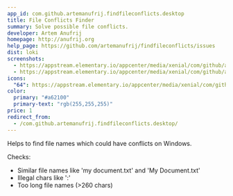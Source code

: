 ```yaml
---
app_id: com.github.artemanufrij.findfileconflicts.desktop
title: File Conflicts Finder
summary: Solve possible file conflicts.
developer: Artem Anufrij
homepage: http://anufrij.org
help_page: https://github.com/artemanufrij/findfileconflicts/issues
dist: loki
screenshots:
  - https://appstream.elementary.io/appcenter/media/xenial/com/github/artemanufrij.findfileconflicts.desktop/4CCACAE7A9F8FD4924347BDDED4A582B/screenshots/image-1_orig.png
  - https://appstream.elementary.io/appcenter/media/xenial/com/github/artemanufrij.findfileconflicts.desktop/4CCACAE7A9F8FD4924347BDDED4A582B/screenshots/image-2_orig.png
icons:
  "64": https://appstream.elementary.io/appcenter/media/xenial/com/github/artemanufrij.findfileconflicts.desktop/4CCACAE7A9F8FD4924347BDDED4A582B/icons/64x64/com.github.artemanufrij.findfileconflicts_com.github.artemanufrij.findfileconflicts.png
color:
  primary: "#a62100"
  primary-text: "rgb(255,255,255)"
price: 1
redirect_from:
  - /com.github.artemanufrij.findfileconflicts.desktop/
---
```


<p>Helps to find file names which could have conflicts on Windows.</p>
<p>Checks:</p>
<ul>
  <li>Similar file names like &apos;my document.txt&apos; and &apos;My Document.txt&apos;</li>
  <li>Illegal chars like &apos;:&apos;</li>
  <li>Too long file names (&gt;260 chars)</li>
</ul>